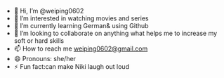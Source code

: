 - 👋 Hi, I’m @weiping0602
- 👀 I’m interested in watching movies and series
- 🌱 I’m currently learning German& using Github
- 💞️ I’m looking to collaborate on anything what helps me to increase my soft or hard skills
- 📫 How to reach me weiping0602@gmail.com
- 😄 Pronouns: she/her
- ⚡ Fun fact:can make Niki laugh out loud
<!---
weiping0602/weiping0602 is a ✨ special ✨ repository because its `README.md` (this file) appears on your GitHub profile.
You can click the Preview link to take a look at your changes.
--->
